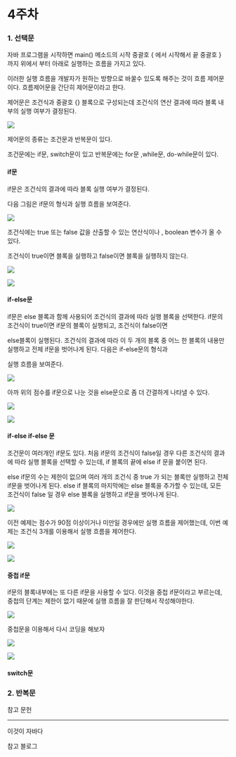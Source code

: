 # 4주차

### 1. 선택문

자바 프로그램을 시작하면 main() 메소드의 시작 중괄호 { 에서 시작해서 끝 중괄호 } 까지 위에서 부터 아래로 실행하는 흐름을 가지고 있다.

이러한 실행 흐름을 개발자가 원하는 방향으로 바꿀수 있도록 해주는 것이 흐름 제어문이다.  흐름제어문을 간단히 제어문이라고 한다.

제어문은 조건식과 중괄호 {} 블록으로 구성되는데 조건식의 연산 결과에 따라 블록 내부의 실행 여부가 결정된다.

<img src="https://github.com/sungpillhong/whiteshipstudy/blob/master/screenshot/선택문1.PNG"> </img>



제어문의 종류는 조건문과 반복문이 있다. 

조건문에는 if문, switch문이 있고 반복문에는 for문 ,while문, do-while문이 있다.



#### if문

if문은 조건식의 결과에 따라 블록 실행 여부가 결정된다.

다음 그림은 if문의 형식과 실행 흐름을 보여준다.

<img src="https://github.com/sungpillhong/whiteshipstudy/blob/master/screenshot/선택문2.PNG"> </img>

조건식에는 true 또는 false 값을 산출할 수 있는 연산식이나 , boolean 변수가 올 수 있다.

조건식이 true이면 블록을 실행하고 false이면 블록을 실행하지 않는다.

<img src="https://github.com/sungpillhong/whiteshipstudy/blob/master/screenshot/17.PNG"> </img>

<img src="https://github.com/sungpillhong/whiteshipstudy/blob/master/screenshot/17-1.PNG"> </img>

#### if-else문

if문은 else 블록과 함께 사용되어 조건식의 결과에 따라 실행 블록을 선택한다. if문의 조건식이 true이면 if문의 블록이 실행되고, 조건식이 false이면 

else블록이 실행된다. 조건식의 결과에 따라 이 두 개의 블록 중 어느 한 블록의 내용만 실행하고 전체 if문을 벗어나게 된다. 다음은 if-else문의 형식과 

실행 흐름을 보여준다.

<img src="https://github.com/sungpillhong/whiteshipstudy/blob/master/screenshot/if-else.JPG"> </img>



아까 위의 점수를 if문으로 나눈 것을 else문으로 좀 더 간결하게 나타낼 수 있다.

<img src="https://github.com/sungpillhong/whiteshipstudy/blob/master/screenshot/17-2.PNG"> </img>

<img src="https://github.com/sungpillhong/whiteshipstudy/blob/master/screenshot/17-3.PNG"> </img>

#### 

#### if-else if-else 문

조건문이 여러개인 if문도 있다. 처음 if문의 조건식이 false일 경우 다른 조건식의 결과에 따라 실행 블록을 선택할 수 있는데, if 블록의 끝에 else if 문을 붙이면 된다.

else if문의 수는 제한이 없으며 여러 개의 조건식 중 true 가 되는 블록만 실행하고 전체 if문을 벗어나게 된다. else if 블록의 마지막에는 else 블록을 추가할 수 있는데, 모든 조건식이 false 일 경우 else 블록을 실행하고 if문을 벗어나게 된다. 

<img src="https://github.com/sungpillhong/whiteshipstudy/blob/master/screenshot/선택문3.PNG"> </img>

이전 예제는 점수가 90점 이상이거나 미만일 경우에만 실행 흐름을 제어했는데, 이번 예제는 조건식 3개를 이용해서 실행 흐름을 제어한다.

<img src="https://github.com/sungpillhong/whiteshipstudy/blob/master/screenshot/17-4.PNG"> </img>

<img src="https://github.com/sungpillhong/whiteshipstudy/blob/master/screenshot/17-5.PNG"> </img>

#### 

#### 중첩 if문

if문의 블록내부에는 또 다른 if문을 사용할 수 있다. 이것을 중첩 if문이라고 부르는데, 중첩의 단계는 제한이 없기 때문에 실행 흐름을 잘 판단해서 작성해야한다.

<img src="https://github.com/sungpillhong/whiteshipstudy/blob/master/screenshot/선택문4.PNG"> </img>

중첩문을 이용해서 다시 코딩을 해보자

<img src="https://github.com/sungpillhong/whiteshipstudy/blob/master/screenshot/17-6.PNG"> </img>

<img src="https://github.com/sungpillhong/whiteshipstudy/blob/master/screenshot/17-7.PNG"> </img>

#### 

#### switch문









### 2. 반복문











참고 문헌 

------------------------------------------------------------------------------------------------------------------------------------------------------------------------------------------------------------------

이것이 자바다

참고 블로그

